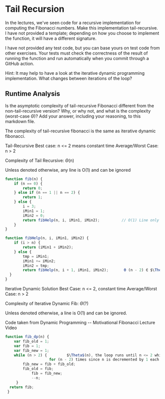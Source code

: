 # Tail Recursion

In the lectures, we've seen code for a recursive implementation for computing
the Fibonacci numbers. Make this implementation tail-recursive. I have not
provided a template; depending on how you choose to implement the function, it
will have a different signature.

I have not provided any test code, but you can base yours on test code from
other exercises. Your tests must check the correctness of the result of running
the function and run automatically when you commit through a GitHub action.

Hint: It may help to have a look at the iterative dynamic programming
implementation. What changes between iterations of the loop?

## Runtime Analysis

Is the asymptotic complexity of tail-recursive Fibonacci different from the
non-tail-recursive version? Why, or why not, and what is the complexity
(worst-case $\Theta$)? Add your answer, including your reasoning, to this
markdown file.

The complexity of tail-recursive fibonacci is the same as iterative dynamic fibonacci.

Tail-Recursive
Best case: n <= 2 means constant time
Average/Worst Case: n > 2

Complexity of Tail Recursive: $\Theta$(n)

Unless denoted otherwise, any line is O(1) and can be ignored
```javascript
function fib(n) {
	if (n == 0) {                                        
		return 0;                                    
	} else if (n == 1 || n == 2) {                       
		return 1;                                    
	} else {                      
		i = 3;                                       
		iMin1 = 1;                                   
		iMin2 = 0;                                   
		return fibHelp(n, i, iMin1, iMin2);          // O(1) Line only ever executes once
	}
}

function fibHelp(n, i, iMin1, iMin2) {
	if (i > n) {                                   	     
		return (iMin1 + iMin2);                      
	} else {
		tmp = iMin1;                                  
		iMin1 += iMin2;                               
		iMin2 = tmp;                                  
		return fibHelp(n, i + 1, iMin1, iMin2);       Θ (n - 2) ∈ $\Theta$(n), line is reached and run (n - 2) times because the recursion breaks when i > n. i incremented every call, i begins at 3.
  }
}
```
Iterative Dynamic Solution
Best Case: n <= 2, constant time
Average/Worst Case: n > 2

Complexity of Iterative Dynamic Fib: $\Theta$(?)

Unless denoted otherwise, a line is O(1) and can be ignored.

Code taken from Dynamic Programming -- Motivational Fibonacci Lecture Video
```javascript
function fib_dp(n) {
	var fib_old = 1;
 	var fib = 1;
  	var fib_new = 1;
	while (n > 2) {			$\Theta$(n), the loop runs until n <= 2 which means it runs
 					for (n - 2) times since n is decremented by 1 each loop. $\Theta$(n - 2) ∈ $\Theta$(n).
 		fib_new = fib + fib_old;
   		fib_old = fib;
     		fib = fib_new;
       		--n;
	 }
  return fib;
 }
```
